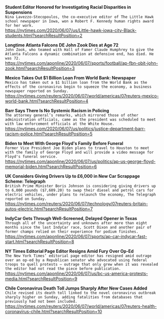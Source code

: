 **Student Editor Honored for Investigating Racial Disparities in Suspensions**\
`Nina Lavezzo-Stecopoulos, the co-executive editor of The Little Hawk school newspaper in Iowa, won a Robert F. Kennedy human rights award for her work.`\
https://nytimes.com/2020/06/07/us/Little-hawk-iowa-city-Black-students.html?searchResultPosition=2

**Longtime Atlanta Falcons DE John Zook Dies at Age 72**\
`John Zook, who teamed with Hall of Famer Claude Humphrey to give the Atlanta Falcons a dynamic combination at defensive end, has died. He was 72.`\
https://nytimes.com/aponline/2020/06/07/sports/football/ap-fbn-obit-john-zook.html?searchResultPosition=3

**Mexico Takes Out $1 Billion Loan From World Bank: Newspaper**\
`Mexico has taken out a $1 billion loan from the World Bank as the effects of the coronavirus begin to squeeze the economy, a business newspaper reported on Sunday.`\
https://nytimes.com/reuters/2020/06/07/world/americas/07reuters-mexico-world-bank.html?searchResultPosition=4

**Barr Says There Is No Systemic Racism in Policing**\
`The attorney general’s remarks, which mirrored those of other administration officials, came as the president was scheduled to meet with law enforcement officials at the White House.`\
https://nytimes.com/2020/06/07/us/politics/justice-department-barr-racism-police.html?searchResultPosition=5

**Biden to Meet With George Floyd's Family Before Funeral**\
`Former Vice President Joe Biden plans to travel to Houston to meet with the family of George Floyd and will provide a video message for Floyd's funeral service.`\
https://nytimes.com/aponline/2020/06/07/us/politics/ap-us-george-floyd-memorial-biden.html?searchResultPosition=6

**UK Considers Giving Drivers Up to £6,000 in New Car Scrappage Scheme: Telegraph**\
`British Prime Minister Boris Johnson is considering giving drivers up to 6,000 pounds ($7,609.20) to swap their diesel and petrol cars for electric vehicles, under plans to relaunch the economy, The Telegraph reported on Sunday.`\
https://nytimes.com/reuters/2020/06/07/technology/07reuters-britain-autos-electric.html?searchResultPosition=7

**IndyCar Gets Through Well-Screened, Delayed Opener in Texas**\
`Through all of the uncertainty and unknowns after more than eight months since the last IndyCar race, Scott Dixon and another pair of former champs relied on their experience for podium finishes. `\
https://nytimes.com/aponline/2020/06/07/sports/ap-car-indycar-fast-start.html?searchResultPosition=8

**NY Times Editorial Page Editor Resigns Amid Fury Over Op-Ed**\
`The New York Times’ editorial page editor has resigned amid outrage over an op-ed by a Republican senator who advocated using federal troops to quell protests — outrage that only grew when it was revealed the editor had not read the piece before publication. `\
https://nytimes.com/aponline/2020/06/07/us/bc-us-america-protests-media.html?searchResultPosition=9

**Chile Coronavirus Death Toll Jumps Sharply After New Cases Added**\
`Chile revised its death toll linked to the novel coronavirus outbreak sharply higher on Sunday, adding fatalities from databases that previously had not been included.`\
https://nytimes.com/reuters/2020/06/07/world/americas/07reuters-health-coronavirus-chile.html?searchResultPosition=10

